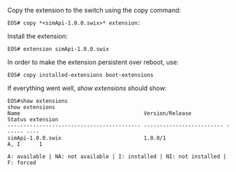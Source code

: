 Copy the extension to the switch using the copy command:
```
EOS# copy *<simApi-1.0.0.swix>* extension:
```

Install the extension:
```
EOS# extension simApi-1.0.0.swix
```

In order to make the extension persistent over reboot, use:
```
EOS# copy installed-extensions boot-extensions
```

If everything went well, *show extensions* should show:
```
EOS#show extensions 
show extensions
Name                                       Version/Release           Status extension
------------------------------------------ ------------------------- ------ ----
simApi-1.0.0.swix                          1.0.0/1                   A, I      1

A: available | NA: not available | I: installed | NI: not installed | F: forced
```